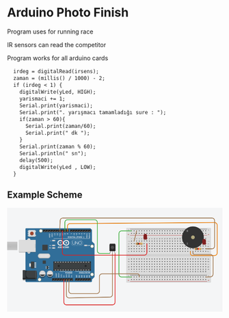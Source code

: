 # Arduino Photo Finish

Program uses for running race

IR sensors can read the competitor

Program works for all arduino cards
```
  irdeg = digitalRead(irsens);
  zaman = (millis() / 1000) - 2;
  if (irdeg < 1) {
    digitalWrite(yLed, HIGH);
    yarismaci += 1;
    Serial.print(yarismaci);
    Serial.print(". yarışmacı tamamladığı sure : ");
    if(zaman > 60){
      Serial.print(zaman/60);
      Serial.print(" dk ");  
    }
    Serial.print(zaman % 60);
    Serial.println(" sn");
    delay(500);
    digitalWrite(yLed , LOW);
  } 
```
## Example Scheme

![image](Scheme.png)
